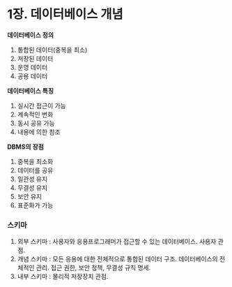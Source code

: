# 1장. 데이터베이스 개념

**데이터베이스 정의**

1. 통합된 데이터(중복을 최소)
2. 저장된 데이터
3. 운영 데이터
4. 공용 데이터

**데이터베이스 특징**

1. 실시간 접근이 가능
2. 계속적인 변화
3. 동시 공유 가능
4. 내용에 의한 참조

**DBMS의 장점**

1. 중복을 최소화
2. 데이터를 공유
3. 일관성 유지
4. 무결성 유지
5. 보안 유지
6. 표준화가 가능

### 스키마

1. 외부 스키마 : 사용자와 응용프로그래머가 접근할 수 있는 데이터베이스. 사용자 관점.
2. 개념 스키마 : 모든 응용에 대한 전체적으로 통합된 데이터 구조. 데이터베이스의 전체적인 관리. 접근 권한, 보안 정책, 무결성 규칙 명세.
3. 내부 스키마 : 물리적 저장장치 관점.

